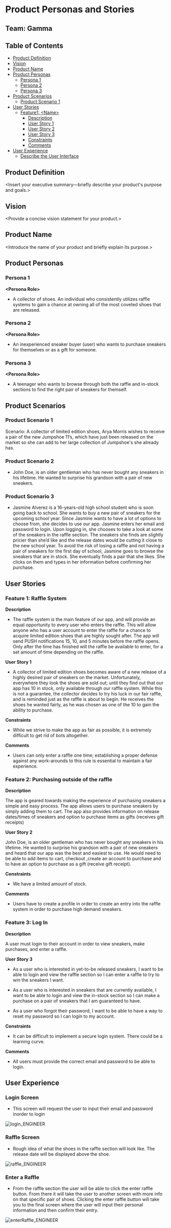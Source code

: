 # Product Personas and Stories

## Team: Gamma

## Table of Contents

- [Product Definition](#product-definition)
- [Vision](#vision)
- [Product Name](#product-name)
- [Product Personas](#product-personas)
  - [Persona 1](#persona-1)
  - [Persona 2](#persona-2)
  - [Persona 3](#persona-3)
- [Product Scenarios](#product-scenarios)
  - [Product Scenario 1](#product-scenario-1)
- [User Stories](#user-stories)
  - [Feature1: \<Name\>](#feature1-name)
    - [Description](#description)
    - [User Story 1](#user-story-1)
    - [User Story 2](#user-story-2)
    - [User Story 3](#user-story-3)
    - [Constraints](#constraints)
    - [Comments](#comments)
- [User Experience](#user-experience)
  - [Describe the User Interface](#describe-the-user-interface)

## Product Definition

\<Insert your executive summary—briefly describe your product's purpose and goals.>

## Vision

\<Provide a concise vision statement for your product.>

## Product Name

\<Introduce the name of your product and briefly explain its purpose.>

## Product Personas

### Persona 1

**\<Persona Role\>**

- A collector of shoes. An individual who consistently utilizes raffle systems to gain a chance at owning all of the most coveted shoes that are released.

### Persona 2

**\<Persona Role\>**

- An inexperienced sneaker buyer (user) who wants to purchase sneakers for themselves or as a gift for someone.

### Persona 3

**\<Persona Role\>**

- A teenager who wants to browse through both the raffle and in-stock sections to find the right pair of sneakers for themself.

## Product Scenarios

### Product Scenario 1

Scenario: A collector of limited edition shoes, Arya Morris wishes to receive a pair of the new Jumpshoe 11’s, which have just been released on the market so she can add to her large collection of Jumpshoe's she already has.

### Product Scenario 2

- John Doe, is an older gentleman who has never bought any sneakers in his lifetime. He wanted to surprise his grandson with a pair of new sneakers.

### Product Scenario 3

- Jasmine Alverez is a 16-years-old high school student who is soon going back to school. She wants to buy a new pair of sneakers for the upcoming school year.
Since Jasmine wants to have a lot of options to choose from, she decides to use our app. Jasmine enters her email and password to login. 
Upon logging in, she chooses to take a look at some of the sneakers in the raffle section. The sneakers she 
finds are slightly pricier than she’d like and the release dates would be cutting it close to the new school year. To avoid the risk of losing a raffle 
and not having a pair of sneakers for the first day of school, Jasmine goes to browse the sneakers that are in stock. She eventually 
finds a pair that she likes. She clicks on them and types in her information before confirming her purchase. 

## User Stories

### Feature 1: Raffle System

**Description**

- The raffle system is the main feature of our app, and will provide an equal opportunity to every user who enters the raffle. 
This will allow anyone who has a user account to enter the raffle for a chance to acquire limited edition shoes that are highly sought after. 
The app will send PUSH notifications 15, 10, and 5 minutes before the raffle opens. Only after the time has finished will the raffle be 
available to enter, for a set amount of time depending on the raffle.

**User Story 1**

- A collector of limited edition shoes becomes aware of a new release of a highly desired pair of sneakers on the market.
Unfortunately, everywhere they look the shoes are sold out; until they find out that our app has 10 in stock, only available through our raffle system. 
While this is not a guarantee, the collector decides to try his luck in our fair raffle, and is reminded just as the raffle is about to begin.
He receives the shoes he wanted fairly, as he was chosen as one of the 10 to gain the ability to purchase.

**Constraints**

- While we strive to make the app as fair as possible, it is extremely difficult to get rid of bots altogether. 

**Comments**

- Users can only enter a raffle one time; establishing a proper defense against any work-arounds to this rule is essential to maintain a fair experience.


### Feature 2: Purchasing outside of the raffle

**Description**

The app is geared towards making the experience of purchasing sneakers a simple and easy process. The app allows users to purchase sneakers by simply adding
them to cart. The app also provides information on release dates/times of sneakers and option to purchase items as gifts (receives gift receipts)

**User Story 2**

John Doe, is an older gentleman who has never bought any sneakers in his lifetime. 
He wanted to surprise his grandson with a pair of new sneakers and heard that our app was the best and easiest to use. 
He would need to be able to add items to cart, checkout ,create an account to purchase and to have an option to purchase as a gift (receive gift receipt).

**Constraints**

- We have a limited amount of stock.

**Comments**

- Users have to create a profile in order to create an entry into the raffle system in order to purchase high demand sneakers. 

### Feature 3: Log In

**Description**

A user must login to their account in order to view sneakers, make purchases, and enter a raffle.

**User Story 3**

- As a user who is interested in yet-to-be released sneakers, I want to be able to login and view the raffle section so I can enter a raffle to try to win the sneakers I want.

- As a user who is interested in sneakers that are currently available, I want to be able to login and view the in-stock section so I can make a purchase on a pair of sneakers that I am guaranteed to have.

- As a user who forgot their password, I want to be able to have a way to reset my password so I can login to my account.

**Constraints**

- It can be difficult to implement a secure login system. There could be a learning curve.

**Comments**

- All users must provide the correct email and password to be able to login.


## User Experience

### Login Screen
- This screen will request the user to input their email and password inorder to login

![login_ENGINEER](https://github.com/devini01/CSCI401W-Fall2023-TeamGamma/assets/144073896/1f04864e-5138-4485-9ab8-6acd82893faa)


### Raffle Screen
- Rough idea of what the shoes in the raffle section will look like. The release date will be displayed above the shoe.

![raffle_ENGINEER](https://github.com/devini01/CSCI401W-Fall2023-TeamGamma/assets/144073896/9f7569ac-733a-4b8b-8f27-d5c9a917dcbf)

### Enter a Raffle
- From the raffle section the user will be able to click the enter raffle button. From there it will take the user to another screen with more info on that specific pair of shoes. Clicking the enter raffle button will take you to the final screen where the user will input their personal information and then confirm their entry.

![enterRaffle_ENGINEER](https://github.com/devini01/CSCI401W-Fall2023-TeamGamma/assets/144073896/9cf1776c-2a8c-45e7-b82f-3ae928a0389e)






